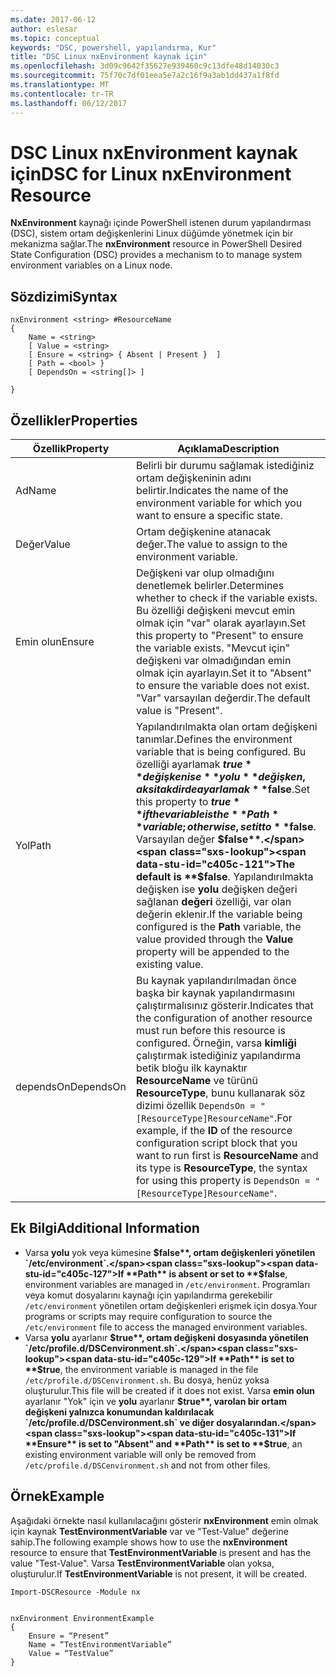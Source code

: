 ```yaml
---
ms.date: 2017-06-12
author: eslesar
ms.topic: conceptual
keywords: "DSC, powershell, yapılandırma, Kur"
title: "DSC Linux nxEnvironment kaynak için"
ms.openlocfilehash: 3d09c9642f35627e939460c9c13dfe48d14030c3
ms.sourcegitcommit: 75f70c7df01eea5e7a2c16f9a3ab1dd437a1f8fd
ms.translationtype: MT
ms.contentlocale: tr-TR
ms.lasthandoff: 06/12/2017
---
```

# <a name="dsc-for-linux-nxenvironment-resource"></a><span data-ttu-id="c405c-103">DSC Linux nxEnvironment kaynak için</span><span class="sxs-lookup"><span data-stu-id="c405c-103">DSC for Linux nxEnvironment Resource</span></span>

<span data-ttu-id="c405c-104">**NxEnvironment** kaynağı içinde PowerShell istenen durum yapılandırması (DSC), sistem ortam değişkenlerini Linux düğümde yönetmek için bir mekanizma sağlar.</span><span class="sxs-lookup"><span data-stu-id="c405c-104">The **nxEnvironment** resource in PowerShell Desired State Configuration (DSC) provides a mechanism to to manage system environment variables on a Linux node.</span></span>

## <a name="syntax"></a><span data-ttu-id="c405c-105">Sözdizimi</span><span class="sxs-lookup"><span data-stu-id="c405c-105">Syntax</span></span>

```
nxEnvironment <string> #ResourceName
{
    Name = <string>
    [ Value = <string>
    [ Ensure = <string> { Absent | Present }  ]
    [ Path = <bool> }
    [ DependsOn = <string[]> ]

}
```

## <a name="properties"></a><span data-ttu-id="c405c-106">Özellikler</span><span class="sxs-lookup"><span data-stu-id="c405c-106">Properties</span></span>

|  <span data-ttu-id="c405c-107">Özellik</span><span class="sxs-lookup"><span data-stu-id="c405c-107">Property</span></span> |  <span data-ttu-id="c405c-108">Açıklama</span><span class="sxs-lookup"><span data-stu-id="c405c-108">Description</span></span> | 
|---|---|
| <span data-ttu-id="c405c-109">Ad</span><span class="sxs-lookup"><span data-stu-id="c405c-109">Name</span></span>| <span data-ttu-id="c405c-110">Belirli bir durumu sağlamak istediğiniz ortam değişkeninin adını belirtir.</span><span class="sxs-lookup"><span data-stu-id="c405c-110">Indicates the name of the environment variable for which you want to ensure a specific state.</span></span>| 
| <span data-ttu-id="c405c-111">Değer</span><span class="sxs-lookup"><span data-stu-id="c405c-111">Value</span></span>| <span data-ttu-id="c405c-112">Ortam değişkenine atanacak değer.</span><span class="sxs-lookup"><span data-stu-id="c405c-112">The value to assign to the environment variable.</span></span>| 
| <span data-ttu-id="c405c-113">Emin olun</span><span class="sxs-lookup"><span data-stu-id="c405c-113">Ensure</span></span>| <span data-ttu-id="c405c-114">Değişkeni var olup olmadığını denetlemek belirler.</span><span class="sxs-lookup"><span data-stu-id="c405c-114">Determines whether to check if the variable exists.</span></span> <span data-ttu-id="c405c-115">Bu özelliği değişkeni mevcut emin olmak için "var" olarak ayarlayın.</span><span class="sxs-lookup"><span data-stu-id="c405c-115">Set this property to "Present" to ensure the variable exists.</span></span> <span data-ttu-id="c405c-116">"Mevcut için" değişkeni var olmadığından emin olmak için ayarlayın.</span><span class="sxs-lookup"><span data-stu-id="c405c-116">Set it to "Absent" to ensure the variable does not exist.</span></span> <span data-ttu-id="c405c-117">"Var" varsayılan değerdir.</span><span class="sxs-lookup"><span data-stu-id="c405c-117">The default value is "Present".</span></span>| 
| <span data-ttu-id="c405c-118">Yol</span><span class="sxs-lookup"><span data-stu-id="c405c-118">Path</span></span>| <span data-ttu-id="c405c-119">Yapılandırılmakta olan ortam değişkeni tanımlar.</span><span class="sxs-lookup"><span data-stu-id="c405c-119">Defines the environment variable that is being configured.</span></span> <span data-ttu-id="c405c-120">Bu özelliği ayarlamak **$true** değişken ise **yolu** değişken, aksi takdirde ayarlamak **$false**.</span><span class="sxs-lookup"><span data-stu-id="c405c-120">Set this property to **$true** if the variable is the **Path** variable; otherwise, set it to **$false**.</span></span> <span data-ttu-id="c405c-121">Varsayılan değer **$false**.</span><span class="sxs-lookup"><span data-stu-id="c405c-121">The default is **$false**.</span></span> <span data-ttu-id="c405c-122">Yapılandırılmakta değişken ise **yolu** değişken değeri sağlanan **değeri** özelliği, var olan değerin eklenir.</span><span class="sxs-lookup"><span data-stu-id="c405c-122">If the variable being configured is the **Path** variable, the value provided through the **Value** property will be appended to the existing value.</span></span>| 
| <span data-ttu-id="c405c-123">dependsOn</span><span class="sxs-lookup"><span data-stu-id="c405c-123">DependsOn</span></span> | <span data-ttu-id="c405c-124">Bu kaynak yapılandırılmadan önce başka bir kaynak yapılandırmasını çalıştırmalısınız gösterir.</span><span class="sxs-lookup"><span data-stu-id="c405c-124">Indicates that the configuration of another resource must run before this resource is configured.</span></span> <span data-ttu-id="c405c-125">Örneğin, varsa **kimliği** çalıştırmak istediğiniz yapılandırma betik bloğu ilk kaynaktır **ResourceName** ve türünü **ResourceType**, bunu kullanarak söz dizimi özellik `DependsOn = "[ResourceType]ResourceName"`.</span><span class="sxs-lookup"><span data-stu-id="c405c-125">For example, if the **ID** of the resource configuration script block that you want to run first is **ResourceName** and its type is **ResourceType**, the syntax for using this property is `DependsOn = "[ResourceType]ResourceName"`.</span></span>| 

## <a name="additional-information"></a><span data-ttu-id="c405c-126">Ek Bilgi</span><span class="sxs-lookup"><span data-stu-id="c405c-126">Additional Information</span></span>

* <span data-ttu-id="c405c-127">Varsa **yolu** yok veya kümesine **$false**, ortam değişkenleri yönetilen `/etc/environment`.</span><span class="sxs-lookup"><span data-stu-id="c405c-127">If **Path** is absent or set to **$false**, environment variables are managed in `/etc/environment`.</span></span> <span data-ttu-id="c405c-128">Programları veya komut dosyalarını kaynağı için yapılandırma gerekebilir `/etc/environment` yönetilen ortam değişkenleri erişmek için dosya.</span><span class="sxs-lookup"><span data-stu-id="c405c-128">Your programs or scripts may require configuration to source the `/etc/environment` file to access the managed environment variables.</span></span>
* <span data-ttu-id="c405c-129">Varsa **yolu** ayarlanır **$true**, ortam değişkeni dosyasında yönetilen `/etc/profile.d/DSCenvironment.sh`.</span><span class="sxs-lookup"><span data-stu-id="c405c-129">If **Path** is set to **$true**, the environment variable is managed in the file `/etc/profile.d/DSCenvironment.sh`.</span></span> <span data-ttu-id="c405c-130">Bu dosya, henüz yoksa oluşturulur.</span><span class="sxs-lookup"><span data-stu-id="c405c-130">This file will be created if it does not exist.</span></span> <span data-ttu-id="c405c-131">Varsa **emin olun** ayarlanır "Yok" için ve **yolu** ayarlanır **$true**, varolan bir ortam değişkeni yalnızca konumundan kaldırılacak `/etc/profile.d/DSCenvironment.sh` ve diğer dosyalarından.</span><span class="sxs-lookup"><span data-stu-id="c405c-131">If **Ensure** is set to "Absent" and **Path** is set to **$true**, an existing environment variable will only be removed from `/etc/profile.d/DSCenvironment.sh` and not from other files.</span></span>

## <a name="example"></a><span data-ttu-id="c405c-132">Örnek</span><span class="sxs-lookup"><span data-stu-id="c405c-132">Example</span></span>

<span data-ttu-id="c405c-133">Aşağıdaki örnekte nasıl kullanılacağını gösterir **nxEnvironment** emin olmak için kaynak **TestEnvironmentVariable** var ve "Test-Value" değerine sahip.</span><span class="sxs-lookup"><span data-stu-id="c405c-133">The following example shows how to use the **nxEnvironment** resource to ensure that **TestEnvironmentVariable** is present and has the value "Test-Value".</span></span> <span data-ttu-id="c405c-134">Varsa **TestEnvironmentVariable** olan yoksa, oluşturulur.</span><span class="sxs-lookup"><span data-stu-id="c405c-134">If **TestEnvironmentVariable** is not present, it will be created.</span></span>

```
Import-DSCResource -Module nx 


nxEnvironment EnvironmentExample
{
    Ensure = “Present”
    Name = “TestEnvironmentVariable”
    Value = “TestValue”
}
```


